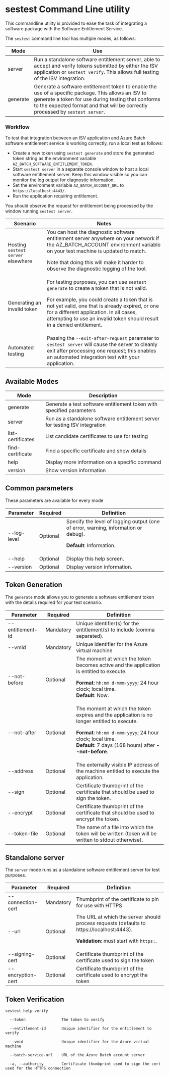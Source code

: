 # sestest Command Line utility

This commandline utility is provided to ease the task of integrating a software package with the Software Entitlement Service.

The `sestest` command line tool has multiple modes, as follows:

| Mode     | Use                                                                                                                                                                                                                                         |
| -------- | ------------------------------------------------------------------------------------------------------------------------------------------------------------------------------------------------------------------------------------------- |
| server   | Run a standalone software entitlement server, able to accept and verify tokens submitted by either the ISV application or `sestest verify`. This allows full testing of the ISV integration.                                                |
| generate | Generate a software entitlement token to enable the use of a specific package. This allows an ISV to generate a token for use during testing that conforms to the expected format and that will be correctly processed by `sestest server`. |

### Workflow

To test that integration between an ISV application and Azure Batch software entitlement service is working correctly, run a local test as follows:

* Create a new token using `sestest generate` and store the generated token string as the environment variable `AZ_BATCH_SOFTWARE_ENTITLEMENT_TOKEN`.
* Start `sestest server` in a separate console window to host a local software entitlement server. Keep this window visible so you can monitor the log output for diagnostic information.
* Set the environment variable `AZ_BATCH_ACCOUNT_URL` to `https://localhost:4443/`.
* Run the application requiring entitlement.

You should observe the request for entitlement being processed by the window running `sestest server`.

| Scenario                           | Notes                                                                                                                                                                                                                                                                                                                |
| ---------------------------------- | -------------------------------------------------------------------------------------------------------------------------------------------------------------------------------------------------------------------------------------------------------------------------------------------------------------------- |
| Hosting `sestest server` elsewhere | You can host the diagnostic software entitlement server anywhere on your network if the AZ_BATCH_ACCOUNT environment variable on your test machine is updated to match. <p/> Note that doing this will make it harder to observe the diagnostic logging of the tool.                                                 |
| Generating an invalid token        | For testing purposes, you can use `sestest generate` to create a token that is not valid. <p/> For example, you could create a token that is not yet valid, one that is already expired, or one for a different application. In all cases, attempting to use an invalid token should result in a denied entitlement. |
| Automated testing                  | Passing the `--exit-after-request` parameter to `sestest server` will cause the server to cleanly exit after processing one request; this enables an automated integration test with your application.                                                                                                               |

## Available Modes

| Mode                | Description                                                                 |
| ------------------- | --------------------------------------------------------------------------- |
| generate            | Generate a test software entitlement token with specified parameters        |
| server              | Run as a standalone software entitlement server for testing ISV integration |
| list-certificates   | List candidate certificates to use for testing                              |
| find-certificate    | Find a specific certificate and show details                                |
| help                | Display more information on a specific command                              |
| version             | Show version information                                                    |

## Common parameters

These parameters are available for every mode

| Parameter                        | Required  | Definition                                                                                                           |
| -------------------------------- | --------- | -------------------------------------------------------------------------------------------------------------------- |
| --log-level                      | Optional  | Specify the level of logging output (one of error, warning, information or debug). <p/> **Default**: Information.    |
| --help                           | Optional  | Display this help screen.                                                                                            |
| --version                        | Optional  | Display version information.                                                                                         |

## Token Generation 

The `generate` mode allows you to generate a software entitlement token with the details required for your test scenario.

| Parameter         | Required  | Definition                                                                                                                                                                                                                        |
| ----------------- | --------- | --------------------------------------------------------------------------------------------------------------------------------------------------------------------------------------------------------------------------------- |
| --entitlement-id  | Mandatory | Unique identifier(s) for the entitlement(s) to include (comma separated).                                                                                                                                                         |
| --vmid            | Mandatory | Unique identifier for the Azure virtual machine                                                                                                                                                                                   |
| --not-before      | Optional  | The moment at which the token becomes active and the application is entitled to execute. <p/> **Format**: `hh:mm d-mmm-yyyy`; 24 hour clock; local time. <br/> **Default**: Now.                                                  |
| --not-after       | Optional  | The moment at which the token expires and the application is no longer entitled to execute. <p/> **Format**: `hh:mm d-mmm-yyyy`; 24 hour clock; local time. <br/> **Default**: 7 days (168 hours) after **--not-before**.         |
| --address         | Optional  | The externally visible IP address of the machine entitled to execute the application.                                                                                                                                             |
| --sign            | Optional  | Certificate thumbprint of the certificate that should be used to sign the token.                                                                                                                                                  |
| --encrypt         | Optional  | Certificate thumbprint of the certificate that should be used to encrypt the token.                                                                                                                                               |
| --token-file      | Optional  | The name of a file into which the token will be written (token will be written to stdout otherwise).                                                                                                                              |

## Standalone server

The `server` mode runs as a standalone software entitlement server for test purposes.

| Parameter                      | Required  | Definition                                                                                                                               |
| ------------------------------ | --------- | ---------------------------------------------------------------------------------------------------------------------------------------- |
| --connection-cert              | Mandatory | Thumbprint of the certificate to pin for use with HTTPS                                                                                  |
| --url                          | Optional  | The URL at which the server should process requests (defaults to https://localhost:4443). <p/> **Validation**: must start with `https:`. |
| --signing-cert                 | Optional  | Certificate thumbprint of the certificate used to sign the token                                                                         |
| --encryption-cert              | Optional  | Certificate thumbprint of the certificate used to encrypt the token                                                                      |



## Token Verification

```
sestest help verify

  --token                The token to verify

  --entitlement-id       Unique identifier for the entitlement to verify

  --vmid                 Unique identifier for the Azure virtual machine

  --batch-service-url    URL of the Azure Batch account server

  -a, --authority        Certificate thumbprint used to sign the cert used for the HTTPS connection
```


